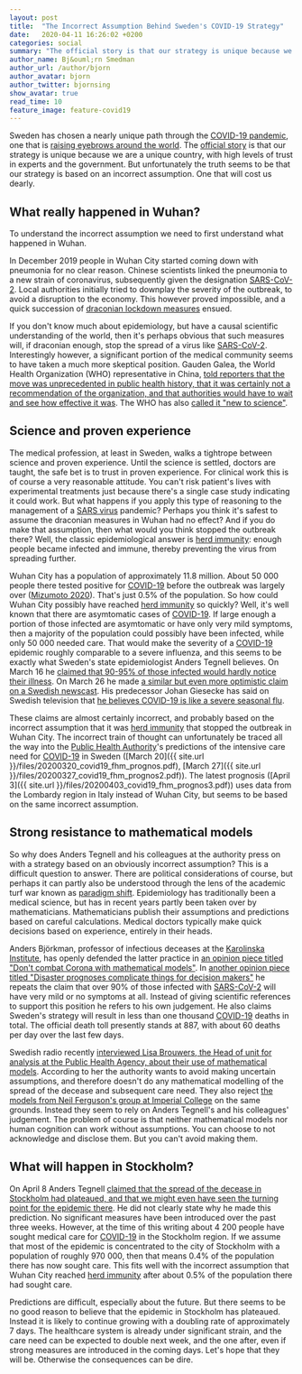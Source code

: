 ```yaml
--- 
layout: post
title:  "The Incorrect Assumption Behind Sweden's COVID-19 Strategy"
date:   2020-04-11 16:26:02 +0200
categories: social
summary: "The official story is that our strategy is unique because we are unique, with high levels of trust in experts and government. But unfortunately the truth seems to be that our strategy is based on an incorrect assumption."
author_name: Bj&ouml;rn Smedman
author_url: /author/bjorn
author_avatar: bjorn
author_twitter: bjornsing
show_avatar: true
read_time: 10
feature_image: feature-covid19
---
```

Sweden has chosen a nearly unique path through the
[COVID-19 pandemic](https://en.wikipedia.org/wiki/2019%E2%80%9320_coronavirus_pandemic), one that is
[raising eyebrows around the world](https://www.forbes.com/sites/gabrielleigh/2020/04/10/sweden-continues-with-controversial-coronavirus-strategy-is-it-a-big-mistake/#2c732f5a228a).
The [official story](https://www.government.se/articles/2020/04/strategy-in-response-to-the-covid-19-pandemic/)
is that our strategy is unique because we are a unique country, with high levels of trust in
experts and the government. But unfortunately the truth seems
to be that our strategy is based on an incorrect assumption. One that will
cost us dearly.

## What really happened in Wuhan?

To understand the incorrect assumption we need to first understand what happened
in Wuhan. 

In December 2019 people in Wuhan City started coming down with pneumonia for no clear reason. Chinese scientists
linked the pneumonia to a new strain of coronavirus, subsequently given the designation [SARS-CoV-2](https://en.wikipedia.org/wiki/Severe_acute_respiratory_syndrome_coronavirus_2).
Local authorities initially tried to downplay the severity of the outbreak, to avoid a disruption to the economy. This however 
proved impossible, and a quick succession of [draconian lockdown measures](https://en.wikipedia.org/wiki/2020_Hubei_lockdowns) ensued.

If you don't know much about epidemiology, but have a causal scientific understanding of the world, then it's perhaps obvious that
such measures will, if draconian enough, stop the spread of a virus like
[SARS-CoV-2](https://en.wikipedia.org/wiki/Severe_acute_respiratory_syndrome_coronavirus_2).
Interestingly however, a significant portion of the medical community seems to have taken a much more skeptical position.
Gauden Galea, the World Health Organization (WHO) representative in China, [told reporters that the move was unprecedented
in public health history, that it was certainly not a recommendation of the organization, and that authorities would have
to wait and see how effective it was](https://www.reuters.com/article/us-china-health-who-idUSKBN1ZM1G9).
The WHO has also [called it "new to science"](https://www.bbc.com/news/world-asia-51224504).

## Science and proven experience

The medical profession, at least in Sweden, walks a tightrope between science and proven experience. Until the science is settled,
doctors are taught, the safe bet is to trust in proven experience. For clinical work this is of course a very reasonable attitude.
You can't risk patient's lives with experimental treatments just because there's a single case study indicating it could work.
But what happens if you apply this type of reasoning to the management of a [SARS virus](https://en.wikipedia.org/wiki/Severe_acute_respiratory_syndrome-related_coronavirus)
pandemic? Perhaps you think it's safest to assume the draconian measures in Wuhan had no effect?
And if you do make that assumption, then what would you think stopped the outbreak there? Well, the classic
epidemiological answer is [herd immunity](https://en.wikipedia.org/wiki/Herd_immunity): enough people became
infected and immune, thereby preventing the virus from spreading further.

Wuhan City has a population of approximately 11.8 million. About 50&nbsp;000 people there tested positive for 
[COVID-19](https://en.wikipedia.org/wiki/Coronavirus_disease_2019) before the outbreak was largely over
([Mizumoto 2020](https://www.medrxiv.org/content/10.1101/2020.02.12.20022434v2)).
That's just 0.5% of the population. So how could Wuhan City possibly have reached
[herd immunity](https://en.wikipedia.org/wiki/Herd_immunity) so quickly? Well, it's well known that there are asymtomatic cases of
[COVID-19](https://en.wikipedia.org/wiki/Coronavirus_disease_2019).
If large enough a portion of those infected are asymtomatic or have only very mild symptoms, then a majority of the population
could possibly have been infected, while only 50&nbsp;000 needed care. That would make the severity of a
[COVID-19](https://en.wikipedia.org/wiki/Coronavirus_disease_2019) 
epidemic roughly comparable to a severe influenza, and this seems to be exactly what Sweden's state epidemiologist
Anders Tegnell believes.
On March 16 he 
[claimed that 90-95% of those infected would hardly notice their illness](https://youtu.be/n2MajAQvpY8?t=1541).
On March 26 he made
[a similar but even more optimistic claim on a Swedish newscast](https://twitter.com/KarimJebari/status/1243623795253968902?s=20).
His predecessor Johan Giesecke has said on Swedish television that 
[he believes COVID-19 is like a severe seasonal flu](https://www.svt.se/nyheter/inte-varre-an-en-svar-influensasasong).

These claims are almost certainly incorrect, and probably based on the incorrect assumption that it was
[herd immunity](https://en.wikipedia.org/wiki/Herd_immunity) that stopped the outbreak in Wuhan City.
The incorrect train of thought can unfortunately be traced all the way into the
[Public Health Authority](https://www.folkhalsomyndigheten.se/the-public-health-agency-of-sweden/)'s predictions of the
intensive care need for [COVID-19](https://en.wikipedia.org/wiki/Coronavirus_disease_2019) in Sweden
([March 20]({{ site.url }}/files/20200320_covid19_fhm_prognos.pdf),
[March 27]({{ site.url }}/files/20200327_covid19_fhm_prognos2.pdf)).
The latest prognosis ([April 3]({{ site.url }}/files/20200403_covid19_fhm_prognos3.pdf)) uses data from the Lombardy region
in Italy instead of Wuhan City, but seems to be based on the same incorrect assumption.

## Strong resistance to mathematical models

So why does Anders Tegnell and his colleagues at the authority press on with a strategy based on an obviously incorrect assumption?
This is a difficult question to answer. There are political considerations of course, but perhaps it can partly also be
understood through the lens of the academic turf war known as [paradigm shift](https://en.wikipedia.org/wiki/Paradigm_shift).
Epidemiology has traditionally been a medical science, but has in recent years partly been taken over by mathematicians. Mathematicians
publish their assumptions and predictions based on careful calculations. Medical doctors typically make quick decisions based on
experience, entirely in their heads.

Anders Björkman, professor of infectious deceases at the [Karolinska Institute](https://ki.se/en), has openly
defended the latter practice in
[an opinion piece titled "Don't combat Corona with mathematical models"](https://www.svd.se/bekampa-inte-corona-med-matematiska-modeller/i/senaste/om/debatt).
In [another opinion piece titled "Disaster prognoses complicate things for decision makers"](https://www.dn.se/debatt/skrackprognoser-om-corona-forsvarar-for-beslutfattare/) he repeats the claim that over 90% of those infected with
[SARS-CoV-2](https://en.wikipedia.org/wiki/Severe_acute_respiratory_syndrome_coronavirus_2) will have very mild or no symptoms at all.
Instead of giving scientific references to support this position he refers to his own judgement.
He also claims Sweden's strategy will result in less than one thousand [COVID-19](https://en.wikipedia.org/wiki/Coronavirus_disease_2019)
deaths in total.
The official death toll presently stands at 887, with about 60 deaths per day over the last few days.

Swedish radio recently [interviewed Lisa Brouwers, the Head of unit for analysis at the Public Health Agency, about their
use of mathematical models](https://sverigesradio.se/avsnitt/1475828).
According to her the authority wants to avoid making uncertain assumptions, and therefore doesn't do any mathematical modelling
of the spread of the decease and subsequent care need. They also reject
[the models from Neil Ferguson's group at Imperial College](https://www.imperial.ac.uk/mrc-global-infectious-disease-analysis/covid-19/)
on the same grounds. Instead they seem to rely on Anders Tegnell's and his colleagues' judgement. The problem of course is that
neither mathematical models nor human cognition can work without assumptions. You can choose to not acknowledge and disclose them.
But you can't avoid making them.

## What will happen in Stockholm?

On April 8 Anders Tegnell [claimed that the spread of the decease in Stockholm had plateaued, and that we might even have seen
the turning point for the epidemic there](https://www.svt.se/nyheter/inrikes/tegnell-vi-ser-en-utplaning-och-att-epidemin-kan-flytta-ut-fran-stockholm).
He did not clearly state why he made this prediction. No significant measures have been introduced over the past three weeks.
However, at the time of this writing about 4&nbsp;200 people have sought medical care for 
[COVID-19](https://en.wikipedia.org/wiki/Coronavirus_disease_2019) in the Stockholm region. If we assume
that most of the epidemic is concentrated to the city of Stockholm with a population of roughly 970&nbsp;000, then that means
0.4% of the population there has now sought care. This fits well with the incorrect assumption that Wuhan City reached
[herd immunity](https://en.wikipedia.org/wiki/Herd_immunity) after about 0.5% of the population there had sought care.

Predictions are difficult, especially about the future. But there seems to be no good reason to believe that the epidemic in
Stockholm has plateaued. Instead it is likely to continue growing with a doubling rate of approximately 7 days. The healthcare
system is already under significant strain, and the care need can be expected to double next week, and the one after, even
if strong measures are introduced in the coming days. Let's hope that they will be. Otherwise the consequences can be dire.
